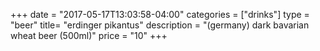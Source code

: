 +++
date = "2017-05-17T13:03:58-04:00"
categories = ["drinks"]
type = "beer"
title= "erdinger pikantus"
description = "(germany) dark bavarian wheat beer (500ml)"
price = "10"
+++
